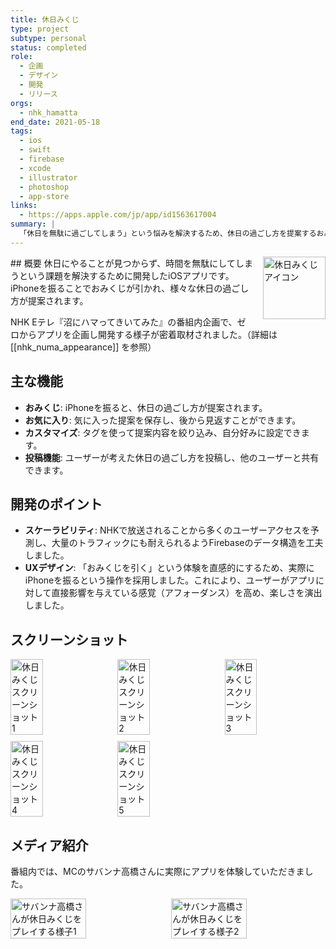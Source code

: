 ```yaml
---
title: 休日みくじ
type: project
subtype: personal
status: completed
role:
  - 企画
  - デザイン
  - 開発
  - リリース
orgs:
  - nhk_hamatta
end_date: 2021-05-18
tags:
  - ios
  - swift
  - firebase
  - xcode
  - illustrator
  - photoshop
  - app-store
links:
  - https://apps.apple.com/jp/app/id1563617004
summary: |
  「休日を無駄に過ごしてしまう」という悩みを解決するため、休日の過ごし方を提案するおみくじアプリ。企画からリリースまでがNHK Eテレ『沼にハマってきいてみた』で密着取材された。
---
```


<img src="linked_assets/10_Projects/Personal/holiday_omikuji/assets/holiday_omikuji_icon.jpg" alt="休日みくじ アイコン" style="float: right; width: 100px; margin-left: 16px;">
## 概要
休日にやることが見つからず、時間を無駄にしてしまうという課題を解決するために開発したiOSアプリです。iPhoneを振ることでおみくじが引かれ、様々な休日の過ごし方が提案されます。

NHK Eテレ『沼にハマってきいてみた』の番組内企画で、ゼロからアプリを企画し開発する様子が密着取材されました。（詳細は [[nhk_numa_appearance]] を参照）

## 主な機能
- **おみくじ**: iPhoneを振ると、休日の過ごし方が提案されます。
- **お気に入り**: 気に入った提案を保存し、後から見返すことができます。
- **カスタマイズ**: タグを使って提案内容を絞り込み、自分好みに設定できます。
- **投稿機能**: ユーザーが考えた休日の過ごし方を投稿し、他のユーザーと共有できます。

## 開発のポイント
- **スケーラビリティ**: NHKで放送されることから多くのユーザーアクセスを予測し、大量のトラフィックにも耐えられるようFirebaseのデータ構造を工夫しました。
- **UXデザイン**: 「おみくじを引く」という体験を直感的にするため、実際にiPhoneを振るという操作を採用しました。これにより、ユーザーがアプリに対して直接影響を与えている感覚（アフォーダンス）を高め、楽しさを演出しました。

## スクリーンショット
<div style="display: flex; flex-wrap: wrap; gap: 10px;">
    <img src="linked_assets/10_Projects/Personal/holiday_omikuji/assets/holiday_omikuji_ss_1.jpg" alt="休日みくじスクリーンショット1" width="32%">
    <img src="linked_assets/10_Projects/Personal/holiday_omikuji/assets/holiday_omikuji_ss_2.jpg" alt="休日みくじスクリーンショット2" width="32%">
    <img src="linked_assets/10_Projects/Personal/holiday_omikuji/assets/holiday_omikuji_ss_3.jpg" alt="休日みくじスクリーンショット3" width="32%">
    <img src="linked_assets/10_Projects/Personal/holiday_omikuji/assets/holiday_omikuji_ss_4.jpg" alt="休日みくじスクリーンショット4" width="32%">
    <img src="linked_assets/10_Projects/Personal/holiday_omikuji/assets/holiday_omikuji_ss_5.jpg" alt="休日みくじスクリーンショット5" width="32%">
</div>

## メディア紹介
番組内では、MCのサバンナ高橋さんに実際にアプリを体験していただきました。
<div style="display: flex; gap: 10px;">
    <img src="linked_assets/10_Projects/Personal/holiday_omikuji/assets/takahashi_san_1.jpg" alt="サバンナ高橋さんが休日みくじをプレイする様子1" width="49%">
    <img src="linked_assets/10_Projects/Personal/holiday_omikuji/assets/takahashi_san_2.jpg" alt="サバンナ高橋さんが休日みくじをプレイする様子2" width="49%">
</div>
